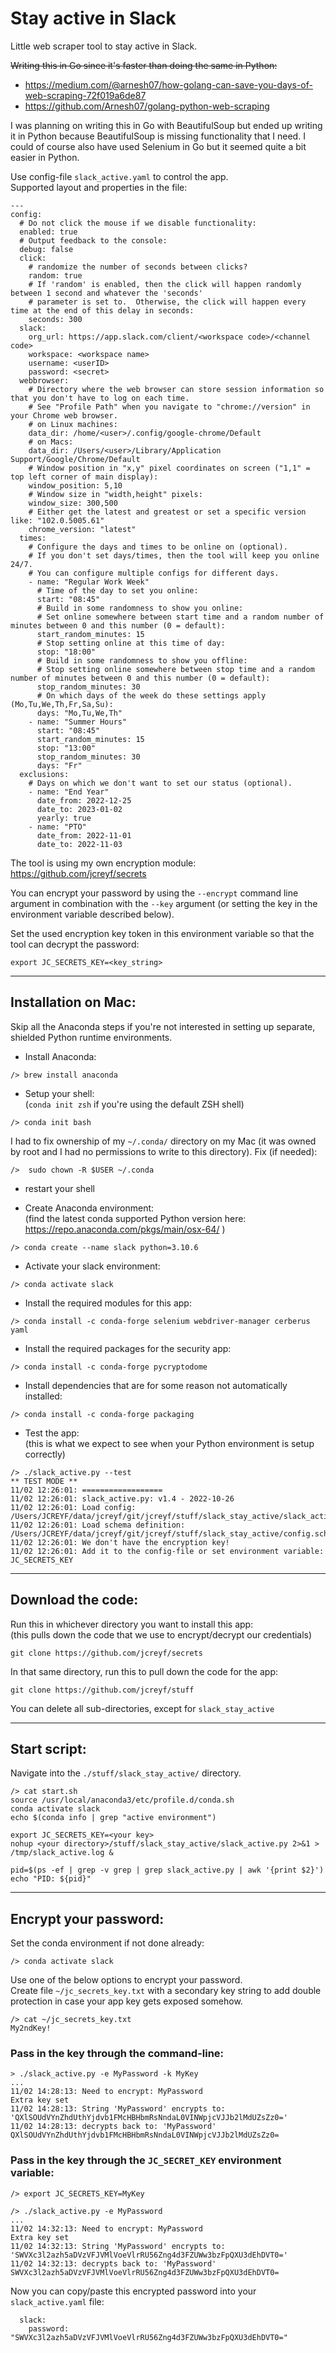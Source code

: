 # Stay active in Slack

Little web scraper tool to stay active in Slack.

~~Writing this in Go since it's faster than doing the same in Python:<br>~~
- https://medium.com/@arnesh07/how-golang-can-save-you-days-of-web-scraping-72f019a6de87
- https://github.com/Arnesh07/golang-python-web-scraping

I was planning on writing this in Go with BeautifulSoup but ended up writing it in Python because BeautifulSoup 
is missing functionality that I need.  I could of course also have used Selenium in Go but it seemed quite a bit easier in Python.<br>

Use config-file `slack_active.yaml` to control the app.<br>
Supported layout and properties in the file:<br>
```
---
config:
  # Do not click the mouse if we disable functionality:
  enabled: true
  # Output feedback to the console:
  debug: false
  click:
    # randomize the number of seconds between clicks?
    random: true
    # If 'random' is enabled, then the click will happen randomly between 1 second and whatever the 'seconds'
    # parameter is set to.  Otherwise, the click will happen every time at the end of this delay in seconds:
    seconds: 300
  slack:
    org_url: https://app.slack.com/client/<workspace code>/<channel code>
    workspace: <workspace name>
    username: <userID>
    password: <secret>
  webbrowser:
    # Directory where the web browser can store session information so that you don't have to log on each time.
    # See "Profile Path" when you navigate to "chrome://version" in your Chrome web browser.
    # on Linux machines:
    data_dir: /home/<user>/.config/google-chrome/Default
    # on Macs:
    data_dir: /Users/<user>/Library/Application Support/Google/Chrome/Default
    # Window position in "x,y" pixel coordinates on screen ("1,1" = top left corner of main display):
    window_position: 5,10
    # Window size in "width,height" pixels:
    window_size: 300,500
    # Either get the latest and greatest or set a specific version like: "102.0.5005.61"
    chrome_version: "latest"
  times:
    # Configure the days and times to be online on (optional).
    # If you don't set days/times, then the tool will keep you online 24/7.
    # You can configure multiple configs for different days.
    - name: "Regular Work Week"
      # Time of the day to set you online:
      start: "08:45"
      # Build in some randomness to show you online:
      # Set online somewhere between start time and a random number of minutes between 0 and this number (0 = default):
      start_random_minutes: 15
      # Stop setting online at this time of day:
      stop: "18:00"
      # Build in some randomness to show you offline:
      # Stop setting online somewhere between stop time and a random number of minutes between 0 and this number (0 = default):
      stop_random_minutes: 30
      # On which days of the week do these settings apply (Mo,Tu,We,Th,Fr,Sa,Su):
      days: "Mo,Tu,We,Th"
    - name: "Summer Hours"
      start: "08:45"
      start_random_minutes: 15
      stop: "13:00"
      stop_random_minutes: 30
      days: "Fr"
  exclusions:
    # Days on which we don't want to set our status (optional).
    - name: "End Year"
      date_from: 2022-12-25
      date_to: 2023-01-02
      yearly: true
    - name: "PTO"
      date_from: 2022-11-01
      date_to: 2022-11-03
```

The tool is using my own encryption module: https://github.com/jcreyf/secrets  

You can encrypt your password by using the `--encrypt` command line argument in combination with the `--key` argument (or setting the key in the environment variable described below).  

Set the used encryption key token in this environment variable so that the tool can decrypt the password:  
```
export JC_SECRETS_KEY=<key_string>
```

---

## Installation on Mac:

Skip all the Anaconda steps if you're not interested in setting up separate, shielded Python runtime environments.

- Install Anaconda:
```
/> brew install anaconda
```

- Setup your shell:  
(`conda init zsh` if you're using the default ZSH shell)  
```
/> conda init bash
```
I had to fix ownership of my `~/.conda/` directory on my Mac (it was owned by root and I had no permissions to write to this directory).  Fix (if needed):
```
/>  sudo chown -R $USER ~/.conda
```

- restart your shell

- Create Anaconda environment:  
(find the latest conda supported Python version here: https://repo.anaconda.com/pkgs/main/osx-64/ )  
```
/> conda create --name slack python=3.10.6
```

- Activate your slack environment:
```
/> conda activate slack
```

- Install the required modules for this app:  
```
/> conda install -c conda-forge selenium webdriver-manager cerberus yaml
```
- Install the required packages for the security app:  
```
/> conda install -c conda-forge pycryptodome
```

- Install dependencies that are for some reason not automatically installed:  
```
/> conda install -c conda-forge packaging
```

- Test the app:  
(this is what we expect to see when your Python environment is setup correctly)  
```
/> ./slack_active.py --test
** TEST MODE **
11/02 12:26:01: ==================
11/02 12:26:01: slack_active.py: v1.4 - 2022-10-26
11/02 12:26:01: Load config: /Users/JCREYF/data/jcreyf/git/jcreyf/stuff/slack_stay_active/slack_active.yaml
11/02 12:26:01: Load schema definition: /Users/JCREYF/data/jcreyf/git/jcreyf/stuff/slack_stay_active/config.schema
11/02 12:26:01: We don't have the encryption key!
11/02 12:26:01: Add it to the config-file or set environment variable: JC_SECRETS_KEY
```

---

## Download the code:
Run this in whichever directory you want to install this app:  
(this pulls down the code that we use to encrypt/decrypt our credentials)  
```
git clone https://github.com/jcreyf/secrets
```

In that same directory, run this to pull down the code for the app:  
```
git clone https://github.com/jcreyf/stuff
```
You can delete all sub-directories, except for `slack_stay_active`  

---

## Start script:
Navigate into the `./stuff/slack_stay_active/` directory.  
```
/> cat start.sh
source /usr/local/anaconda3/etc/profile.d/conda.sh
conda activate slack
echo $(conda info | grep "active environment")

export JC_SECRETS_KEY=<your key>
nohup <your directory>/stuff/slack_stay_active/slack_active.py 2>&1 > /tmp/slack_active.log &

pid=$(ps -ef | grep -v grep | grep slack_active.py | awk '{print $2}')
echo "PID: ${pid}"
```

---

## Encrypt your password:
Set the conda environment if not done already:  
```
/> conda activate slack
```

Use one of the below options to encrypt your password.  
Create file `~/jc_secrets_key.txt` with a secondary key string to add double protection in case your app key gets exposed somehow.  
```
/> cat ~/jc_secrets_key.txt
My2ndKey!
```

### Pass in the key through the command-line:
```
> ./slack_active.py -e MyPassword -k MyKey
...
11/02 14:28:13: Need to encrypt: MyPassword
Extra key set
11/02 14:28:13: String 'MyPassword' encrypts to: 'QXlSOUdVYnZhdUthYjdvb1FMcHBHbmRsNndaL0VINWpjcVJJb2lMdUZsZz0='
11/02 14:28:13: decrypts back to: 'MyPassword'
QXlSOUdVYnZhdUthYjdvb1FMcHBHbmRsNndaL0VINWpjcVJJb2lMdUZsZz0=
```

### Pass in the key through the `JC_SECRET_KEY` environment variable:
```
/> export JC_SECRETS_KEY=MyKey

/> ./slack_active.py -e MyPassword
...
11/02 14:32:13: Need to encrypt: MyPassword
Extra key set
11/02 14:32:13: String 'MyPassword' encrypts to: 'SWVXc3l2azh5aDVzVFJVMlVoeVlrRU56Zng4d3FZUWw3bzFpQXU3dEhDVT0='
11/02 14:32:13: decrypts back to: 'MyPassword'
SWVXc3l2azh5aDVzVFJVMlVoeVlrRU56Zng4d3FZUWw3bzFpQXU3dEhDVT0=
```

Now you can copy/paste this encrypted password into your `slack_active.yaml` file:
```
  slack:
    password: "SWVXc3l2azh5aDVzVFJVMlVoeVlrRU56Zng4d3FZUWw3bzFpQXU3dEhDVT0="
```

